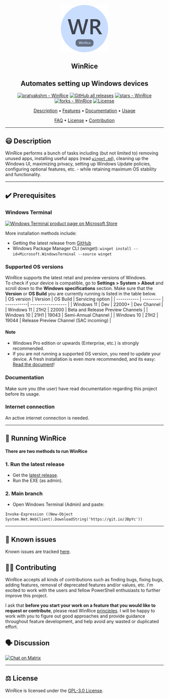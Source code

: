 <p align="center"><a href="https://github.com/pratyakshm/WinRice"><img src="assets/icon.png" width="150"></a></p> 
<h2 align="center">WinRice</h2>
<h2 align ="center">Automates setting up Windows devices</h2>
<p align="center">
<a href="https://github.com/pratyakshm/WinRice#running-WinRice"><img src="https://img.shields.io/static/v1?label=pratyakshm&message=WinRice&color=blue&logo=github" alt="pratyakshm - WinRice"></a>
<a href="https://github.com/pratyakshm/WinRice"><img alt="GitHub all releases" src="https://img.shields.io/github/downloads/pratyakshm/WinRice/total?color=blue"></a>
<a href="https://github.com/pratyakshm/WinRice"><img src="https://img.shields.io/github/stars/pratyakshm/WinRice?style=social" alt="stars - WinRice"></a>
<a href="https://github.com/pratyakshm/WinRice"><img src="https://img.shields.io/github/forks/pratyakshm/WinRice?style=social" alt="forks - WinRice"></a>
<a href="#license"><img src="https://img.shields.io/badge/License-GPL_v3-blue" alt="License"></a>
</p>

<p align="center"><a href="#-description">Description</a> &bull; <a href="https://github.com/pratyakshm/WinRice/blob/main/doc/Features.md">Features</a> &bull; <a href="https://github.com/pratyakshm/WinRice/tree/main/doc">Documentation</a> &bull; <a href="#-running-winrice">Usage</a>

<p align="center"><a href="https://github.com/pratyakshm/WinRice/blob/main/doc/Frequently-answered-questions.md">FAQ</a>   &bull; <a href="#%EF%B8%8F-license">License</a> &bull; <a href="#%EF%B8%8F-contributing">Contribution</a> 

***



## 😃 Description
WinRice performs a bunch of tasks including (but not limited to) removing unused apps, installing useful apps (read [`winget.md`](https://github.com/pratyakshm/WinRice/blob/main/doc/winget/winget.md#winrice-x-winget)), cleaning up the Windows UI, maximizing privacy, setting up Windows Update policies, configuring optional features, etc. - while retaining maximum OS stability and functionality.   


***

## ✔️ Prerequisites

### Windows Terminal  
<a href="https://www.microsoft.com/en-us/p/windows-terminal/9n0dx20hk701"> <img src="https://user-images.githubusercontent.com/54220235/130347354-d4e7af6e-a153-4954-a7f4-3d7ad27da7c9.png" alt="Windows Terminal product page on Microsoft Store"></a>    

More installation methods include: 
   - Getting the latest release from [GitHub](https://github.com/microsoft/terminal/releases)
   - Windows Package Manager CLI (winget): ``winget install --id=Microsoft.WindowsTerminal --source winget``   

### Supported OS versions
WinRice supports the latest retail and preview versions of Windows.  
To check if your device is compatible, go to **Settings > System > About** and scroll down to the **Windows specifications** section. Make sure that the **Version** or **OS Build** you are currently running is listed in the table below.  
| OS version | Version | OS Build | Servicing option |
| ----------- | --------- | -----------| ------------------ | 
| Windows 11 | Dev | 22000+ | Dev Channel |
| Windows 11 | 21H2 | 22000 | Beta and Release Preview Channels |
| Windows 10 | 21H1 | 19043 | Semi-Annual Channel |
| Windows 10 | 21H2 | 19044 | Release Preview Channel (SAC incoming) |
#### Note
   - Windows Pro edition or upwards (Enterprise, etc.) is strongly recommended.
   - If you are not running a supported OS version, you need to update your device. A fresh installation is even more recommended, and its easy: [Read the document](https://github.com/pratyakshm/WinRice/wiki/Fresh-installation-of-Windows)!

### Documentation
Make sure you (the user) have read documentation regarding this project before its usage.

### Internet connection
An active internet connection is needed.
***

## 🚀 Running WinRice
#### There are two methods to run WinRice
### 1. Run the latest release
- Get the [latest release](https://github.com/pratyakshm/WinRice/releases/latest).
- Run the EXE (as admin).

### 2. Main branch
- Open Windows Terminal (Admin) and paste:
```
Invoke-Expression ((New-Object System.Net.WebClient).DownloadString('https://git.io/JBpYc'))
```

***

## 🤕 Known issues
Known issues are tracked [here](https://github.com/pratyakshm/WinRice/issues/16).  

## 💁‍♂️ Contributing 
WinRice accepts all kinds of contributions such as finding bugs, fixing bugs, adding features, removal of deprecated features and/or values, etc. I'm excited to work with the users and fellow PowerShell enthusiasts to further improve this project.

I ask that **before you start your work on a feature that you would like to request or contribute**, please read WinRice [principles](https://github.com/pratyakshm/WinRice/wiki/Principles). I will be happy to work with you to figure out good approaches and provide guidance throughout feature development, and help avoid any wasted or duplicated effort.

## 🗣️ Discussion
   <a href="https://matrix.to/#/!AqvbabwRfobPxchvcl:matrix.org?via=matrix.org"><img src="https://img.shields.io/badge/Chat-Matrix-brightgreen" alt="Chat on Matrix"></a>
   
***

## ⚖️ License
WinRice is licensed under the [GPL-3.0 License](https://github.com/pratyakshm/WinRice/blob/main/LICENSE).

